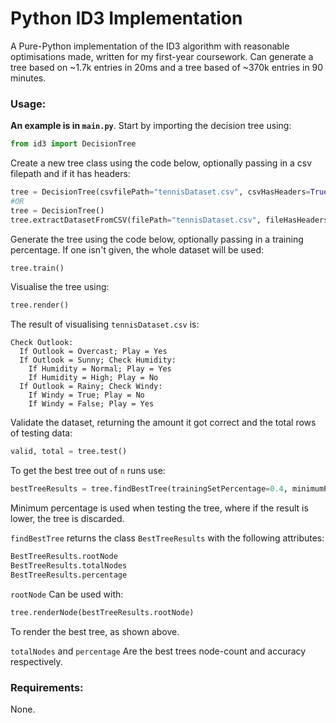 # Python ID3 Implementation
A Pure-Python implementation of the ID3 algorithm with reasonable optimisations made, written for my first-year coursework. Can generate a tree based on ~1.7k entries in 20ms and a tree based of ~370k entries in 90 minutes.

### Usage:
**An example is in `main.py`**.
Start by importing the decision tree using:
```python
from id3 import DecisionTree
```

Create a new tree class using the code below, optionally passing in a csv filepath and if it has headers:
```python
tree = DecisionTree(csvfilePath="tennisDataset.csv", csvHasHeaders=True)
#OR
tree = DecisionTree()
tree.extractDatasetFromCSV(filePath="tennisDataset.csv", fileHasHeaders=True)
```

Generate the tree using the code below, optionally passing in a training percentage. If one isn't given, the whole dataset will be used:
```python
tree.train()
```

Visualise the tree using:
```python
tree.render()
```

The result of visualising `tennisDataset.csv` is:
```
Check Outlook:
  If Outlook = Overcast; Play = Yes
  If Outlook = Sunny; Check Humidity:
    If Humidity = Normal; Play = Yes
    If Humidity = High; Play = No
  If Outlook = Rainy; Check Windy:
    If Windy = True; Play = No
    If Windy = False; Play = Yes
```

Validate the dataset, returning the amount it got correct and the total rows of testing data:
```python
valid, total = tree.test()
```

To get the best tree out of `n` runs use:
```python
bestTreeResults = tree.findBestTree(trainingSetPercentage=0.4, minimumPercentage=0.7, runs=10)
```
Minimum percentage is used when testing the tree, where if the result is lower, the tree is discarded.


`findBestTree` returns the class `BestTreeResults` with the following attributes:
```python
BestTreeResults.rootNode
BestTreeResults.totalNodes
BestTreeResults.percentage
```

`rootNode` Can be used with:
```python
tree.renderNode(bestTreeResults.rootNode)
```
To render the best tree, as shown above.

`totalNodes` and `percentage` Are the best trees node-count and accuracy respectively.

### Requirements:
None.
